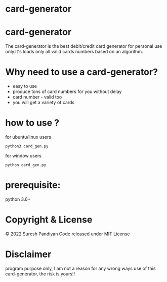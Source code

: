 # card-generator

# card-generator
The card-generator is the best debit/credit card generator for personal use only.It's loads only all valid cards numbers based on an algorithm.

# Why need to use a card-generator?
- easy to use
- produce tons of card numbers for you without delay
- card number - valid too
- you will get a variety of cards

# how to use ?

for ubuntu/linux users
```
python3 card_gen.py 
```
for window users
```
python card_gen.py 
```

# prerequisite:
python 3.6+

# Copyright & License
© 2022 Suresh Pandiyan 
Code released under MIT License

# Disclaimer
program purpose only, I am not a reason for any wrong ways use of this card-generator, the risk is yours!!
